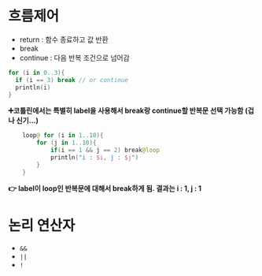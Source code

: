 # 흐름제어

- return : 함수 종료하고 값 반환
- break
- continue : 다음 반복 조건으로 넘어감

```kotlin
for (i in 0..3){
  if (i == 3) break // or continue
  println(i)
}
```

**➕코틀린에서는 특별히 label을 사용해서 break랑 continue할 반복문 선택 가능함 (겁나 신기...)**

```kotlin
    loop@ for (i in 1..10){
        for (j in 1..10){
            if(i == 1 && j == 2) break@loop
            println("i : $i, j : $j")
        }
    }
```
**👉 label이 loop인 반복문에 대해서 break하게 됨. 결과는 i : 1, j : 1**


# 논리 연산자

- `&&`
- `||`
- `!`

